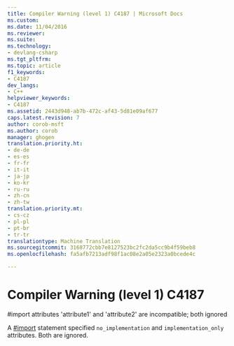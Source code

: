 ```yaml
---
title: Compiler Warning (level 1) C4187 | Microsoft Docs
ms.custom: 
ms.date: 11/04/2016
ms.reviewer: 
ms.suite: 
ms.technology:
- devlang-csharp
ms.tgt_pltfrm: 
ms.topic: article
f1_keywords:
- C4187
dev_langs:
- C++
helpviewer_keywords:
- C4187
ms.assetid: 2443d948-ab7b-472c-af43-5d81e09af677
caps.latest.revision: 7
author: corob-msft
ms.author: corob
manager: ghogen
translation.priority.ht:
- de-de
- es-es
- fr-fr
- it-it
- ja-jp
- ko-kr
- ru-ru
- zh-cn
- zh-tw
translation.priority.mt:
- cs-cz
- pl-pl
- pt-br
- tr-tr
translationtype: Machine Translation
ms.sourcegitcommit: 3168772cbb7e8127523bc2fc2da5cc9b4f59beb8
ms.openlocfilehash: fa5afb7213adf98f1ac08e2a05e2323a0bcede4c

---
```

# Compiler Warning (level 1) C4187
\#import attributes 'attribute1' and 'attribute2' are incompatible; both ignored  
  
 A [#import](../../preprocessor/hash-import-directive-cpp.md) statement specified `no_implementation` and `implementation_only` attributes. Both are ignored.


<!--HONumber=Jan17_HO1-->


